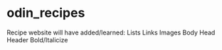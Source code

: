 # odin_recipes
Recipe website
will have added/learned:
Lists
Links
Images
Body
Head
Header
Bold/Italicize
